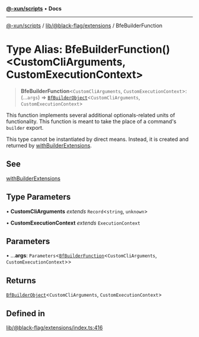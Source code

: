 [**@-xun/scripts**](../../../../README.md) • **Docs**

***

[@-xun/scripts](../../../../README.md) / [lib/@black-flag/extensions](../README.md) / BfeBuilderFunction

# Type Alias: BfeBuilderFunction()\<CustomCliArguments, CustomExecutionContext\>

> **BfeBuilderFunction**\<`CustomCliArguments`, `CustomExecutionContext`\>: (...`args`) => [`BfBuilderObject`](BfBuilderObject.md)\<`CustomCliArguments`, `CustomExecutionContext`\>

This function implements several additional optionals-related units of
functionality. This function is meant to take the place of a command's
`builder` export.

This type cannot be instantiated by direct means. Instead, it is created and
returned by [withBuilderExtensions](../functions/withBuilderExtensions.md).

## See

[withBuilderExtensions](../functions/withBuilderExtensions.md)

## Type Parameters

• **CustomCliArguments** *extends* `Record`\<`string`, `unknown`\>

• **CustomExecutionContext** *extends* `ExecutionContext`

## Parameters

• ...**args**: `Parameters`\<[`BfBuilderFunction`](BfBuilderFunction.md)\<`CustomCliArguments`, `CustomExecutionContext`\>\>

## Returns

[`BfBuilderObject`](BfBuilderObject.md)\<`CustomCliArguments`, `CustomExecutionContext`\>

## Defined in

[lib/@black-flag/extensions/index.ts:416](https://github.com/Xunnamius/xscripts/blob/326b67f320920677552b3ade3981268ca8a3447c/lib/@black-flag/extensions/index.ts#L416)
